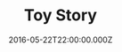 ---
title: "Toy Story"
year: 1995
date: 2016-05-22T22:00:00.000Z
permalink: /almanac/movies/2016-05-22-toy-story/index.html
rating: 3
---